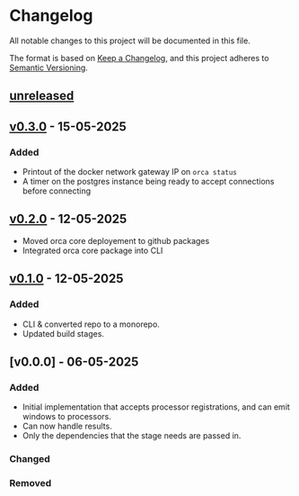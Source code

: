 # Changelog

All notable changes to this project will be documented in this file.

The format is based on [Keep a Changelog](https://keepachangelog.com/en/1.1.0/),
and this project adheres to [Semantic Versioning](https://semver.org/spec/v2.0.0.html).

## [unreleased]

## [v0.3.0] - 15-05-2025

### Added

- Printout of the docker network gateway IP on `orca status`
- A timer on the postgres instance being ready to accept connections before connecting

## [v0.2.0] - 12-05-2025

- Moved orca core deployement to github packages
- Integrated orca core package into CLI

## [v0.1.0] - 12-05-2025

### Added

- CLI & converted repo to a monorepo.
- Updated build stages.

## [v0.0.0] - 06-05-2025

### Added

- Initial implementation that accepts processor registrations, and can emit windows to processors.
- Can now handle results.
- Only the dependencies that the stage needs are passed in.

### Changed

### Removed

[unreleased]: https://github.com/Predixus/Orca/compare/v0.3.0...HEAD
[v0.3.0]: https://github.com/Predixus/Orca/compare/v0.2.0...v0.3.0
[v0.2.0]: https://github.com/Predixus/Orca/compare/v0.1.0...v0.2.0
[v0.1.0]: https://github.com/Predixus/Orca/compare/v0.0.0...v0.1.0
